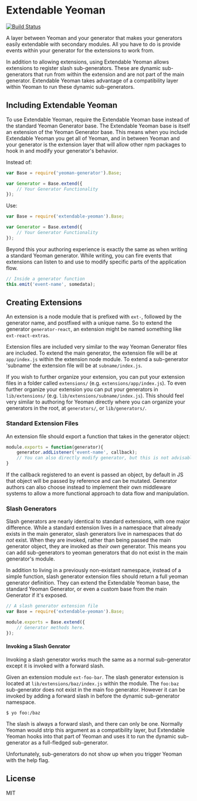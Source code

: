 # Extendable Yeoman

[![Build Status](https://travis-ci.org/wp-cli/wp-cli.png?branch=master)](https://travis-ci.org/lkwdwrd/extendable-yeoman)

A layer between Yeoman and your generator that makes your generators easily extendable with secondary modules. All you have to do is provide events within your generator for the extensions to work from.

In addition to allowing extensions, using Extendable Yeoman allows extensions to register slash sub-generators. These are dynamic sub-generators that run from within the extension and are not part of the main generator. Extendable Yeoman takes advantage of a compatibility layer within Yeoman to run these dynamic sub-generators.

## Including Extendable Yeoman

To use Extendable Yeoman, require the Extendable Yeoman base instead of the standard Yeoman Generator base. The Extendable Yeoman base is itself an extension of the Yeoman Generator base. This means when you include Extendable Yeoman you get all of Yeoman, and in between Yeoman and your generator is the extension layer that will allow other npm packages to hook in and modify your generator's behavior.

Instead of:

```js
var Base = require('yeoman-generator').Base;

var Generator = Base.extend({
	// Your Generator Functionality
});
```

Use:

```js
var Base = require('extendable-yeoman').Base;

var Generator = Base.extend({
	// Your Generator Functionality
});
```

Beyond this your authoring experience is exactly the same as when writing a standard Yeoman generator. While writing, you can fire events that extensions can listen to and use to modify specific parts of the application flow.

```js
// Inside a generator function
this.emit('event-name', somedata);
```

## Creating Extensions

An extension is a node module that is prefixed with `ext-`, followed by the generator name, and postfixed with a unique name. So to extend the generator `generator-react`, an extension might be named something like `ext-react-extras`.

Extension files are included very similar to the way Yeoman Generator files are included. To extend the main generator, the extension file will be at `app/index.js` within the extension node module. To extend a sub-generator 'subname' the extension file will be at `subname/index.js`.

If you wish to further organize your extension, you can put your extension files in a folder called `extensions/` (e.g. `extensions/app/index.js`). To even further organize your extension you can put your generators in `lib/extensions/` (e.g. `lib/extensions/subname/index.js`). This should feel very similar to authoring for Yeoman directly where you can organize your generators in the root, at `generators/`, or `lib/generators/`.

### Standard Extension Files

An extension file should export a function that takes in the generator object:

```js
module.exports = function(generator){
	generator.addListener('event-name', callback);
	// You can also directly modify generator, but this is not advisable.
}
```

If the callback registered to an event is passed an object, by default in JS that object will be passed by reference and can be mutated. Generator authors can also choose instead to implement their own middleware systems to allow a more functional approach to data flow and manipulation.

### Slash Generators

Slash generators are nearly identical to standard extensions, with one major difference. While a standard extension lives in a namespace that already exists in the main generator, slash generators live in namespaces that do *not* exist. When they are invoked, rather than being passed the main generator object, they are invoked as *their own* generator. This means you can add sub-generators to yeoman generators that do not exist in the main generator's module.

In addition to living in a previously non-existant namespace, instead of a simple function, slash generator extension files should return a full yeoman generator definition. They can extend the Extendable Yeoman base, the standard Yeoman Generator, or even a custom base from the main Generator if it's exposed.

```js
// A slash generator extension file
var Base = require('extendable-yeoman').Base;

module.exports = Base.extend({
	// Generator methods here.
});
```

#### Invoking a Slash Genrator

Invoking a slash generator works much the same as a normal sub-generator except it is invoked with a forward slash.

Given an extension module `ext-foo-bar`. The slash generator extension is located at `lib/extensions/baz/index.js` within the module. The `foo:baz` sub-generator does not exist in the main foo generator. However it can be invoked by adding a forward slash in before the dynamic sub-generator namespace.

```
$ yo foo:/baz
```

The slash is always a forward slash, and there can only be one. Normally Yeoman would strip this argument as a compatibility layer, but Extendable Yeoman hooks into that part of Yeoman and uses it to run the dynamic sub-generator as a full-fledged sub-generator.

Unfortunately, sub-generators do not show up when you trigger Yeoman with the help flag.

## License

MIT
